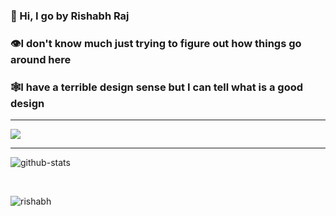 
### 👋 Hi, I go by Rishabh Raj
### 👁️I don't know much just trying to figure out how things go around here
### 🕸️I have a terrible design sense but I can tell what is a good design

---





<p> 
    <img src="https://media.githubusercontent.com/media/janleigh/wallpapers/master/Anime/dualchrome-crane.png">
</p>

<!---
aerraj/aerraj is a ✨ special ✨ repository because its `README.md` (this file) appears on your GitHub prof

https://github.com/aerraj/aerraj/assets/61013804/da0709b9-2d9c-4fbb-9a11-84d80c4acc20

ile.
You can click the Preview link to take a look at your changes.
--->

---
<p><img src="https://github-readme-streak-stats.herokuapp.com/?user=aerraj&theme=dark&theme=vue-dark" alt="github-stats"></p>
<br>
        <p><img src="https://github-readme-stats.vercel.app/api/top-langs?username=aerraj&show_icons=true&locale=en&layout=compact" alt="rishabh" /></p>


